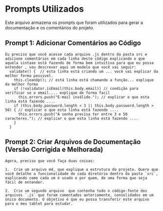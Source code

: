 # Prompts Utilizados

Este arquivo armazena os prompts que foram utilizados para gerar a documentação e os comentários do projeto.

## Prompt 1: Adicionar Comentários ao Código

```
Eu preciso que você acesse cada arquivo .js dentro da pasta src e adicione comentários em cada linha deste código explicando o que aquela sintaxe está fazendo de forma bem intuitiva para que eu possa entender , vou descrever aqui um modelo que você vai seguir:
  validate() {  // esta linha está criando um ... você vai explicar da melhor forma possivel.
    this.cleanUp(); // está linha está chamando a função... explique da melhor forma
    if (!validator.isEmail(this.body.email)) // condição para verificar se o email.... explique de forma facil
      this.errors.push("E-mail inválido."); // explicar o que esta linha está fazendo ....
    if (this.body.password.length < 3 || this.body.password.length > 50) { // explicar o que esta linha está fazendo ....
      this.errors.push("A senha precisa ter entre 3 e 50 caracteres."); // explicar o que esta linha está fazendo ....
    }
  }
```

## Prompt 2: Criar Arquivos de Documentação (Versão Corrigida e Melhorada)

```
Agora, preciso que você faça duas coisas:

1.  Crie um arquivo md, que explique a estrutura do projeto. Quero que você detalhe a funcionalidade de cada diretório dentro da pasta `src`, explicando como cada um é usado e por quem, de uma forma que seja fácil de entender.

2.  Crie um segundo arquivo  que contenha todo o código-fonte dos arquivos `.js` que foram comentados anteriomente, consolidados em um único documento. O objetivo é que eu possa transferir este arquivo para o meu tablet para estudar.
```
